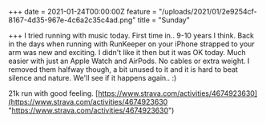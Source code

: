 +++
date = 2021-01-24T00:00:00Z
feature = "/uploads/2021/01/2e9254cf-8167-4d35-967e-4c6a2c35c4ad.png"
title = "Sunday"

+++
I tried running with music today. First time in.. 9-10 years I think. Back in the days when running with RunKeeper on your iPhone strapped to your arm was new and exciting. I didn't like it then but it was OK today. Much easier with just an Apple Watch and AirPods. No cables or extra weight. I removed them halfway though, a bit unused to it and it is hard to beat silence and nature. We'll see if it happens again.. :)

21k run with good feeling. [https://www.strava.com/activities/4674923630](https://www.strava.com/activities/4674923630 "https://www.strava.com/activities/4674923630")